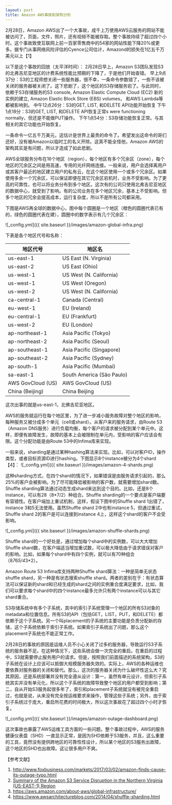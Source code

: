 ```yaml
---
layout: post
title: Amazon AWS事故和架构分析
---
```

2月28日，Amazon AWS出了一个大事故，成千上万使用AWS云服务的网站不能被访问了，页面，文件，照片，还有视频不能被存取。整个事故持续了超过四个小时。这个事故致使互联网上前一百家零售商中的54家的网站性能下降20%或更多。据专门从事网络风险评估的Cyence公司估计，Amazond的损失在1亿五千万美元以上【1】

以下是这个事故的回放（太平洋时间）：
2月28日早上，Amazon S3团队发现S3的北弗吉尼亚地区的计费系统性能比预期的下降了，于是他们开始查错。
早上9点37分：S3的工程师想关闭一些服务器，很不幸，一条命令参数错了，一些不该被关闭的服务器被关闭了。这下悲剧了，这个地区的S3存储服务宕了。与此同时，依赖于S3存储服务的S3 console, Amazon Elastic Compute Cloud (EC2) 新的实例的建立, Amazon Elastic Block Store (EBS) volumes， 和AWS Lambda等都被影响到。
中午12点26分：S3的GET, LIST, 和DELETE API功能开始恢复
下午1点18分：S3的GET, LIST, 和DELETE API恢复正常s were functioning normally，但还是不能做PUT操作。
下午1点54分：S3存储功能恢复正常。与其相关的其它功能也开始恢复。

一条命令一亿五千万美元，这估计是世界上最贵的命令了。希望发出这命令的哥们还好，没有被Amazon以临时工的名义开除。这真不能全怪他，Amazon AWS的架构其实是有问题，所以才造成了如此悲剧。

AWS全球服务分布在16个地区（region），每个地区有多个冗余区（zone），每个地区的冗余区之间是用高速，专用的光纤网络连接。一般来说，用户会选择离用户或其客户最近的地区建立用户的私有云，在这个地区使用一个或多个冗余区。如果使用多余一个冗余区，可以保证即便在其它冗余区宕机时，业务不受影响。为了更高的可靠性，也可以将业务分布到多个地区。这次有的公司只使用北弗吉尼亚地区的数据中心，就受到了影响。有的公司业务在多个地区冗余，基本上不受影响。但多个地区的冗余会提高成本，运行复杂度，所以不是所有公司都采用。

下图是AWS再全球的数据中心，图中每个圆圈是一个地区（橙色的圆圈代表已有的，绿色的圆圈代表在建），圆圈中的数字表示有几个冗余区：

![_config.yml]({{ site.baseurl }}/images/amazon-global-infra.png)

下表是各个地区代号和名称：


| 地区代号             | 地区名                    |
| ------------------- | ------------------------ |
| us-east-1           | US East (N. Virginia)    |
| us-east-2           | US East (Ohio)           |
| us-west-1           | US West (N. California)  |
| us-west-1           | US West (Oregon)  |
| us-west-2           | US West (N. California)  |
| ca-central-1        | Canada (Central)  |
| eu-west-1           | EU (Ireland)  |
| eu-central-1        | EU (Frankfurt) |
| us-west-2           | EU (London) |
| ap-northeast-1      | Asia Pacific (Tokyo)  |
| ap-northeast-2      | Asia Pacific (Seoul)  |
| ap-southeast-1      | Asia Pacific (Singapore)  |
| ap-southeast-2      | Asia Pacific (Sydney)  |
| ap-south-1          | Asia Pacific (Mumbai)  |
| sa-east-1           | South America (São Paulo) |
| AWS GovCloud (US)   | AWS GovCloud (US) |
| China (Beijing)     | China Beijing |

这次出事的就是us-east-1，北佛吉尼亚地区。

AWS的服务就运行在每个地区里，为了进一步减小服务故障对整个地区的影响，每种服务又被分成多个单元（cell或shard）。从客户来的服务请求，由Route 53（Amazon DNS服务）进行负载均衡，每个客户的请求被分配到某个单元中。这样，即便有故障发生，故障的基本上会被限制在单元内，受影响的客户应该会有限。这个分配功能是由Route 53中的Infima库来实现。

一般来说，sharding是通过某种hashing算法来实现。比如，可以对客户ID，操作类型，或者目标资源ID进行hashing。下图显示8个instance被分为4个shard【4】：
![_config.yml]({{ site.baseurl }}/images/amazon-4-shards.png)

这种sharding方式，在四个shard的情况下，如果错误是由服务请求引起的，那么25%的客户会被影响。为了尽可能降低被影响的客户数，就需要增加shard数。Shuffle sharding算法通过动态生成shard来达到这个目的。比如，还是8个instance，可以有28（8*7/2）种组合。Shuffle sharding的一个要点是客户端要有容错性。在客户端加上重试机制，这样，假设下图中的Shuffle shard 1出错了，instance 3和5无法使用。虽然Shuffle shard 2中也有instance 5，但通过重试，Shuffle shard 2的客户是可以连接到instance 4上，这样这个shard的客户不会受影响。

![_config.yml]({{ site.baseurl }}/images/amazon-shuffle-shards.png)

Shuffle shard的一个好处是，通过增加每个shard中的实例数，可以大大增加Shuffle shard数，在客户端适当增加重试数，可以极大降低由于请求错误对客户的影响。比如，如果每个shard中有四个实例，就可以有70种组合（8*7*6*5/4*3*2）。

Amazon Route 53 Infima库支持两种Shuffle shard算法：一种是简单无状态shuffle shard，另一种是有状态搜索shuffle shard。两者的差别在于：有状态算法可以保证新的shard和已经生成的shard之间的实例重合度满足要求，比如，我们可以要求每个shard中的四个instance最多允许只有两个instance可以与其它shard重合。

S3存储系统中有多个子系统，其中的索引子系统管理一个地区的所有S3对象的metadata和位置信息。所有S3的API（包括GET，LIST，PUT，和DELETE）都依赖于这个子系统。另一个叫placement的子系统的主要功能是负责分配新的存储，这个子系统依赖于索引子系统。如果索引子系统出了问题，那么这个placement子系统也不能正常工作。

2月28日的事故的原因是运维人员不小心关闭了过多的服务器，导致运行S3子系统的服务器不足。在这种情况下，这些系统会做一次完全的重启。在重启的过程中，S3就需要停止服务用户的请求。但是，按照我们前面描述的系统架构，S3的子系统在设计上应该可以抵御大规模服务器失效的。实际上，AWS的各种运维也要依靠对服务器的关闭和替代。那么，这次的服务器关闭为什么破坏性这么大？究其原因，还是系统部署并没有完全遵从设计：第一，虽然有单元设计，但索引子系统其实并没有单元化，所以这个子系统的故障导致整个地区的用户都受到影响；第二，自从开始S3服务起很多年了，索引和placement子系统就没有被完全重启过，也就是说，从来没有完全按运维要求来操作，管理这些子系统；另外，由于索引子系统过于庞大，重启所花费的时间极大，所以这次事故花了超过四个小时才恢复。

![_config.yml]({{ site.baseurl }}/images/amazon-outage-dashboard.png)

这次事故也暴露了AWS运维工具方面的一些问题。整个事故过程中，AWS的服务健康仪表盘（SHD）一直显示正常，是因为SHD依赖于S3服务，并且，这么重要的工具，竟然没有提供跨地区的可靠性性设计，所以某个地区的S3服务出故障，这个地区的SHD也出故障。这让很多用户不爽。

【参考文献】
1. http://www.foxbusiness.com/markets/2017/03/02/amazon-finds-cause-its-outage-typo.html
2. [Summary of the Amazon S3 Service Disruption in the Northern Virginia (US-EAST-1) Region](https://aws.amazon.com/message/41926/)
3. https://aws.amazon.com/about-aws/global-infrastructure/
4. https://www.awsarchitectureblog.com/2014/04/shuffle-sharding.html
